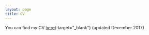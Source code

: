 ```yaml
---
layout: page
title: CV
---
```


You can find my CV [here](/pdfs/cv_december2017.pdf){:target="_blank"} (updated December 2017)

